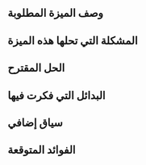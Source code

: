 <!-- نموذج طلب ميزة جديدة -->

## وصف الميزة المطلوبة
<!-- وصف واضح ومختصر للميزة التي ترغب في إضافتها -->

## المشكلة التي تحلها هذه الميزة
<!-- وصف المشكلة أو الاحتياج الذي تلبيه هذه الميزة -->

## الحل المقترح
<!-- وصف الحل الذي تقترحه لتنفيذ هذه الميزة -->

## البدائل التي فكرت فيها
<!-- وصف أي حلول أو ميزات بديلة فكرت فيها -->

## سياق إضافي
<!-- أي معلومات أو لقطات شاشة أو أمثلة إضافية تتعلق بطلب الميزة -->

## الفوائد المتوقعة
<!-- كيف ستفيد هذه الميزة المستخدمين أو المشروع بشكل عام -->